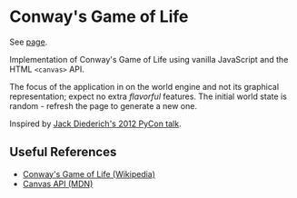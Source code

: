 # Conway's Game of Life

See [page](https://tlgs.github.io/life).

Implementation of Conway's Game of Life using vanilla JavaScript
and the HTML `<canvas>` API.

The focus of the application in on the world engine and not its graphical
representation; expect no extra _flavorful_ features.
The initial world state is random - refresh the page to generate a new one.

Inspired by
[Jack Diederich's 2012 PyCon talk](https://www.youtube.com/watch?v=o9pEzgHorH0).

## Useful References

- [Conway's Game of Life (Wikipedia)](https://en.wikipedia.org/wiki/Conway's_Game_of_Life)
- [Canvas API (MDN)](https://developer.mozilla.org/en-US/docs/Web/API/Canvas_API)
